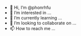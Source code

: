 - 👋 Hi, I’m @phonrhfu
- 👀 I’m interested in ...
- 🌱 I’m currently learning ...
- 💞️ I’m looking to collaborate on ...
- 📫 How to reach me ...

<!---
phonrhfu/phonrhfu is a ✨ special ✨ repository because its `README.md` (this file) appears on your GitHub profile.
You can click the Preview link to take a look at your changes.
--->
